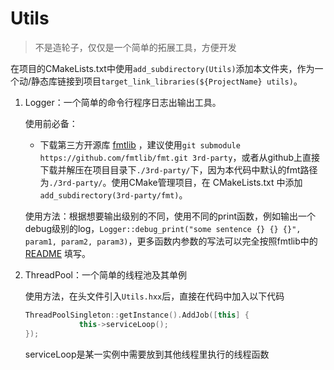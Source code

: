 # Utils

> 不是造轮子，仅仅是一个简单的拓展工具，方便开发

在项目的CMakeLists.txt中使用`add_subdirectory(Utils)`添加本文件夹，作为一个动/静态库链接到项目`target_link_libraries(${ProjectName} utils)`。

1. Logger：一个简单的命令行程序日志出输出工具。
    
    使用前必备：
    - 下载第三方开源库 [fmtlib](https://github.com/fmtlib/fmt) ，建议使用`git submodule https://github.com/fmtlib/fmt.git 3rd-party`，或者从github上直接下载并解压在项目目录下`./3rd-party/`下，因为本代码中默认的fmt路径为`./3rd-party/`。使用CMake管理项目，在 CMakeLists.txt 中添加`add_subdirectory(3rd-party/fmt)`。
 
    使用方法：根据想要输出级别的不同，使用不同的print函数，例如输出一个debug级别的log，`Logger::debug_print("some sentence {} {} {}", param1, param2, param3)`，更多函数内参数的写法可以完全按照fmtlib中的 [README](https://github.com/fmtlib/fmt/blob/master/README.rst) 填写。
    
2. ThreadPool：一个简单的线程池及其单例
    
    使用方法，在头文件引入`Utils.hxx`后，直接在代码中加入以下代码
    
    ```c++
    ThreadPoolSingleton::getInstance().AddJob([this] {
                this->serviceLoop();
    });
   ```
   serviceLoop是某一实例中需要放到其他线程里执行的线程函数
    
